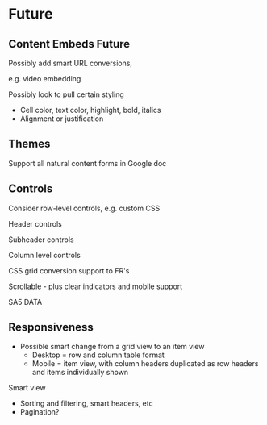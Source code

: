 # Future

## Content Embeds Future&#x20;

Possibly add smart URL conversions,&#x20;

e.g. video embedding

Possibly look to pull certain styling

* Cell color, text color, highlight, bold, italics
* Alignment or justification

## Themes

Support all natural content forms in Google doc

## Controls

Consider row-level controls, e.g. custom CSS

Header controls

Subheader controls

Column level controls

CSS grid conversion support to FR's&#x20;

Scrollable - plus clear indicators and mobile support&#x20;



SA5 DATA

## Responsiveness

* Possible smart change from a grid view to an item view
  * Desktop = row and column table format&#x20;
  * Mobile = item view, with column headers duplicated as row headers and items individually shown&#x20;

Smart view

* Sorting and filtering, smart headers, etc&#x20;
* Pagination?&#x20;









